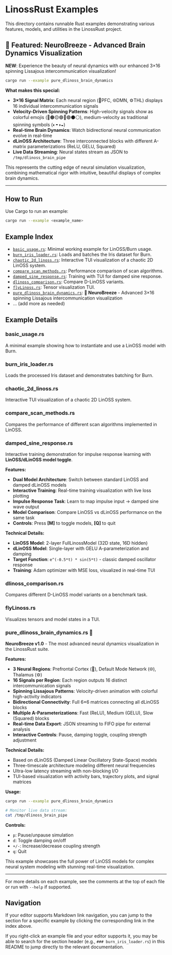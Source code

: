 # LinossRust Examples

This directory contains runnable Rust examples demonstrating various features, models, and utilities in the LinossRust project.

## 🌊 Featured: NeuroBreeze - Advanced Brain Dynamics Visualization

**NEW**: Experience the beauty of neural dynamics with our enhanced 3×16 spinning Lissajous intercommunication visualization!

```bash
cargo run --example pure_dlinoss_brain_dynamics
```

**What makes this special:**
- **3×16 Signal Matrix**: Each neural region (🧠PFC, 🌐DMN, ⚙️THL) displays 16 individual intercommunication signals
- **Velocity-Driven Spinning Patterns**: High-velocity signals show as colorful emojis (🔴🟠🟡🟢🔵🟣⚫⚪), medium-velocity as traditional spinning symbols (◐◓◑◒)
- **Real-time Brain Dynamics**: Watch bidirectional neural communication evolve in real-time
- **dLinOSS Architecture**: Three interconnected blocks with different A-matrix parameterizations (ReLU, GELU, Squared)
- **Live Data Streaming**: Neural states stream as JSON to `/tmp/dlinoss_brain_pipe`

This represents the cutting edge of neural simulation visualization, combining mathematical rigor with intuitive, beautiful displays of complex brain dynamics.

---

## How to Run

Use Cargo to run an example:

```bash
cargo run --example <example_name>
```

## Example Index

- [`basic_usage.rs`](#basic_usagers): Minimal working example for LinOSS/Burn usage.
- [`burn_iris_loader.rs`](#burn_iris_loaderrs): Loads and batches the Iris dataset for Burn.
- [`chaotic_2d_linoss.rs`](#chaotic_2d_linossrs): Interactive TUI visualization of a chaotic 2D LinOSS system.
- [`compare_scan_methods.rs`](#compare_scan_methodsrs): Performance comparison of scan algorithms.
- [`damped_sine_response.rs`](#damped_sine_responsers): Training with TUI for damped sine response.
- [`dlinoss_comparison.rs`](#dlinoss_comparisonrs): Compare D-LinOSS variants.
- [`flyLinoss.rs`](#flylinossrs): Tensor visualization TUI.
- [`pure_dlinoss_brain_dynamics.rs`](#pure_dlinoss_brain_dynamicsrs): **🌊 NeuroBreeze** - Advanced 3×16 spinning Lissajous intercommunication visualization
- ... (add more as needed)

## Example Details

### basic_usage.rs
A minimal example showing how to instantiate and use a LinOSS model with Burn.

### burn_iris_loader.rs
Loads the processed Iris dataset and demonstrates batching for Burn.

### chaotic_2d_linoss.rs
Interactive TUI visualization of a chaotic 2D LinOSS system.

### compare_scan_methods.rs
Compares the performance of different scan algorithms implemented in LinOSS.

### damped_sine_response.rs
Interactive training demonstration for impulse response learning with **LinOSS/dLinOSS model toggle**.

**Features:**
- **Dual Model Architecture**: Switch between standard LinOSS and damped dLinOSS models
- **Interactive Training**: Real-time training visualization with live loss plotting
- **Impulse Response Task**: Learn to map impulse input → damped sine wave output
- **Model Comparison**: Compare LinOSS vs dLinOSS performance on the same task
- **Controls**: Press **[M]** to toggle models, **[Q]** to quit

**Technical Details:**
- **LinOSS Model**: 2-layer FullLinossModel (32D state, 16D hidden)
- **dLinOSS Model**: Single-layer with GELU A-parameterization and damping
- **Target Function**: `e^(-0.5*t) * sin(5*t)` - classic damped oscillator response
- **Training**: Adam optimizer with MSE loss, visualized in real-time TUI

### dlinoss_comparison.rs
Compares different D-LinOSS model variants on a benchmark task.

### flyLinoss.rs
Visualizes tensors and model states in a TUI.

### pure_dlinoss_brain_dynamics.rs 🌊
**NeuroBreeze v1.0** - The most advanced neural dynamics visualization in the LinossRust suite.

**Features:**
- **3 Neural Regions**: Prefrontal Cortex (🧠), Default Mode Network (🌐), Thalamus (⚙️) 
- **16 Signals per Region**: Each region outputs 16 distinct intercommunication signals
- **Spinning Lissajous Patterns**: Velocity-driven animation with colorful high-activity indicators
- **Bidirectional Connectivity**: Full 6×6 matrices connecting all dLinOSS blocks
- **Multiple A-Parameterizations**: Fast (ReLU), Medium (GELU), Slow (Squared) blocks
- **Real-time Data Export**: JSON streaming to FIFO pipe for external analysis
- **Interactive Controls**: Pause, damping toggle, coupling strength adjustment

**Technical Details:**
- Based on dLinOSS (Damped Linear Oscillatory State-Space) models
- Three-timescale architecture modeling different neural frequencies
- Ultra-low latency streaming with non-blocking I/O
- TUI-based visualization with activity bars, trajectory plots, and signal matrices

**Usage:**
```bash
cargo run --example pure_dlinoss_brain_dynamics

# Monitor live data stream:
cat /tmp/dlinoss_brain_pipe
```

**Controls:**
- `p`: Pause/unpause simulation
- `d`: Toggle damping on/off  
- `+/-`: Increase/decrease coupling strength
- `q`: Quit

This example showcases the full power of LinOSS models for complex neural system modeling with stunning real-time visualization.

---

For more details on each example, see the comments at the top of each file or run with `--help` if supported.

## Navigation

If your editor supports Markdown link navigation, you can jump to the section for a specific example by clicking the corresponding link in the index above.

If you right-click an example file and your editor supports it, you may be able to search for the section header (e.g., `### burn_iris_loader.rs`) in this README to jump directly to the relevant documentation.
